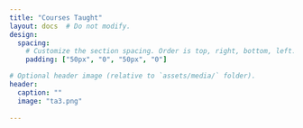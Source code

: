 ```yaml
---
title: "Courses Taught"
layout: docs  # Do not modify.
design:
  spacing:
    # Customize the section spacing. Order is top, right, bottom, left.
    padding: ["50px", "0", "50px", "0"]  

# Optional header image (relative to `assets/media/` folder).
header:
  caption: ""
  image: "ta3.png"
  
---
```


